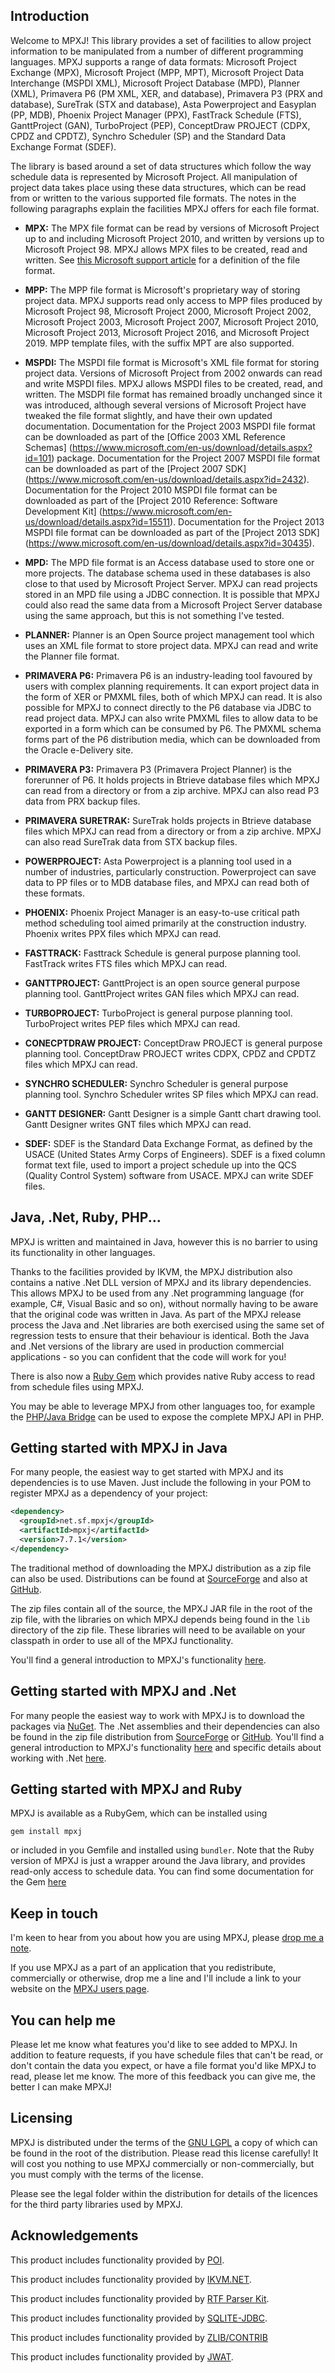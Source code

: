 ## Introduction
Welcome to MPXJ! This library provides a set of facilities to
allow project information to be manipulated from a number of different programming languages. MPXJ supports
a range of data formats: Microsoft Project Exchange (MPX), Microsoft
Project (MPP, MPT), Microsoft Project Data Interchange (MSPDI XML), Microsoft 
Project Database (MPD), Planner (XML), Primavera P6 (PM XML, XER, and database), 
Primavera P3 (PRX and database), SureTrak (STX and database), 
Asta Powerproject and Easyplan (PP, MDB), Phoenix Project Manager (PPX),
FastTrack Schedule (FTS), GanttProject (GAN), TurboProject (PEP),
ConceptDraw PROJECT (CDPX, CPDZ and CPDTZ), Synchro Scheduler (SP)
and the Standard Data Exchange Format (SDEF).

The library is based around a set of data structures which
follow the way schedule data is represented by Microsoft Project. All
manipulation of project data takes place using these data
structures, which can be read from or written to the various
supported file formats. The notes in the following paragraphs explain the
facilities MPXJ offers for each file format.

* **MPX:** The MPX file format can be read by versions of Microsoft
Project up to and including Microsoft Project 2010, and written by versions up to Microsoft Project 98.
MPXJ allows MPX files to be created, read and written. See [this Microsoft support article](https://support.microsoft.com/en-gb/help/270139) for a definition of the file format.

* **MPP:** The MPP file format is Microsoft's proprietary way of storing
project data. MPXJ supports read only access to MPP files produced
by Microsoft Project 98, Microsoft Project 2000, Microsoft 
Project 2002, Microsoft Project 2003, Microsoft Project 2007, Microsoft Project 2010,
Microsoft Project 2013, Microsoft Project 2016, and Microsoft Project 2019.
MPP template files, with the suffix MPT are also supported.

* **MSPDI:** The MSPDI file format is Microsoft's XML file format for
storing project data. Versions of Microsoft Project from 2002 onwards can read and write MSPDI files. 
MPXJ allows MSPDI files to be created, read, and written. The MSDPI file format has remained
broadly unchanged since it was introduced, although several versions of Microsoft Project have tweaked
the file format slightly, and have their own updated documentation.
Documentation for the Project 2003 MSPDI file format can be downloaded as part of the
[Office 2003 XML Reference Schemas]
(https://www.microsoft.com/en-us/download/details.aspx?id=101) package.
Documentation for the Project 2007 MSPDI file format can be downloaded as part of the
[Project 2007 SDK]
(https://www.microsoft.com/en-us/download/details.aspx?id=2432).
Documentation for the Project 2010 MSPDI file format can be downloaded as part of the
[Project 2010 Reference: Software Development Kit]
(https://www.microsoft.com/en-us/download/details.aspx?id=15511).
Documentation for the Project 2013 MSPDI file format can be downloaded as part of the
[Project 2013 SDK]
(https://www.microsoft.com/en-us/download/details.aspx?id=30435).

* **MPD:** The MPD file format is an Access database used to
store one or more projects. The database schema used in these databases is 
also close to that used by Microsoft Project Server. MPXJ can read projects
stored in an MPD file using a JDBC connection. It is possible that MPXJ could 
also read the same data from a Microsoft Project Server database using the
same approach, but this is not something I've tested.

* **PLANNER:** Planner is an Open Source project management tool which uses
an XML file format to store project data. MPXJ can read and write the Planner
file format.

* **PRIMAVERA P6:** Primavera P6 is an industry-leading tool favoured
by users with complex planning requirements. It can export project data in the 
form of XER or PMXML files, both of which MPXJ can read. It is also possible for MPXJ to connect
directly to the P6 database via JDBC to read project data. MPXJ can also write PMXML files 
to allow data to be exported in a form which can be consumed by P6. The PMXML schema forms
part of the P6 distribution media, which can be downloaded from the Oracle e-Delivery site.

* **PRIMAVERA P3:** Primavera P3 (Primavera Project Planner) is the forerunner of P6.
It holds projects in Btrieve database files which MPXJ can read from a directory or from a zip archive.
MPXJ can also read P3 data from PRX backup files.

* **PRIMAVERA SURETRAK:** SureTrak holds projects in Btrieve database files which MPXJ
can read from a directory or from a zip archive. MPXJ can also read SureTrak data from STX backup files.

* **POWERPROJECT:** Asta Powerproject is a planning tool used in a number of industries, 
particularly construction. Powerproject can save data to PP files or to MDB database files, 
and MPXJ can read both of these formats.

* **PHOENIX:** Phoenix Project Manager is an easy-to-use critical path method scheduling
tool aimed primarily at the construction industry. Phoenix writes PPX files which MPXJ can read. 

* **FASTTRACK:** Fasttrack Schedule is general purpose planning tool. FastTrack writes FTS files
which MPXJ can read.

* **GANTTPROJECT:** GanttProject is an open source general purpose planning tool. GanttProject writes GAN files
which MPXJ can read.

* **TURBOPROJECT:** TurboProject is general purpose planning tool. TurboProject writes PEP files
which MPXJ can read.

* **CONECPTDRAW PROJECT:** ConceptDraw PROJECT is general purpose planning tool. ConceptDraw PROJECT
writes CDPX, CPDZ and CPDTZ files which MPXJ can read.

* **SYNCHRO SCHEDULER:** Synchro Scheduler is general purpose planning tool. Synchro Scheduler writes SP files
which MPXJ can read.

* **GANTT DESIGNER:** Gantt Designer is a simple Gantt chart drawing tool. Gantt Designer writes GNT files
which MPXJ can read.

* **SDEF:** SDEF is the Standard Data Exchange Format, as defined by the USACE (United States
Army Corps of Engineers). SDEF is a fixed column format text file, used to import
a project schedule up into the QCS (Quality Control System) software from USACE.
MPXJ can write SDEF files.

## Java, .Net, Ruby, PHP...
MPXJ is written and maintained in Java, however this is no barrier to
using its functionality in other languages.

Thanks to the facilities 
provided by IKVM, the MPXJ distribution also contains a native .Net DLL version
of MPXJ and its library dependencies. This allows MPXJ to be used 
from any .Net programming language (for example, C#, Visual Basic 
and so on), without normally having to be aware that the original code was written 
in Java. As part of the MPXJ release process the Java and .Net libraries
are both exercised using the same set of regression tests to ensure that their
behaviour is identical. Both the Java and .Net versions of the library
are used in production commercial applications - so you can confident
that the code will work for you!

There is also now a [Ruby Gem](https://rubygems.org/gems/mpxj)
which provides native Ruby access to read from schedule files using MPXJ.

You may be able to leverage MPXJ from other languages too, for example the 
[PHP/Java Bridge](http://php-java-bridge.sourceforge.net)
can be used to expose the complete MPXJ API in PHP.

## Getting started with MPXJ in Java

For many people, the easiest way to get started with MPXJ and its dependencies
is to use Maven. Just include the following in your POM to register MPXJ as a 
dependency of your project:

```xml
<dependency>
  <groupId>net.sf.mpxj</groupId>
  <artifactId>mpxj</artifactId>
  <version>7.7.1</version>
</dependency>
```

The traditional method of downloading the MPXJ distribution as a zip file 
can also be used. Distributions can be found at 
[SourceForge](http://sourceforge.net/project/showfiles.php?group_id=70649)
and also at [GitHub](https://www.github.com/joniles/mpxj/releases).

The zip files contain all of the source, the MPXJ JAR file in the root of the zip
file, with the libraries on which MPXJ depends being found in the `lib` directory
of the zip file. These libraries will need to be available on your classpath
in order to use all of the MPXJ functionality.

You'll find a general introduction to MPXJ's functionality [here](howto-start.html).

## Getting started with MPXJ and .Net

For many people the easiest way to work with MPXJ is to download the packages via
[NuGet](http://www.nuget.org/packages?q=mpxj). The .Net assemblies and their
dependencies can also be found in the zip file distribution from
[SourceForge](http://sourceforge.net/project/showfiles.php?group_id=70649)
or [GitHub](https://www.github.com/joniles/mpxj/releases).
You'll find a general introduction to MPXJ's functionality [here](howto-start.html)
and specific details about working with .Net [here](howto-dotnet.html).

## Getting started with MPXJ and Ruby
MPXJ is available as a RubyGem, which can be installed using
```
gem install mpxj
```
or included in you Gemfile and installed using `bundler`. Note that the
Ruby version of MPXJ is just a wrapper around the Java library, and provides
read-only access to schedule data. You can find some documentation for the
Gem [here](https://rubygems.org/gems/mpxj)

## Keep in touch
I'm keen to hear from you about how you are using MPXJ,
please [drop me a note](mailto:jon.iles@bcs.org.uk).

If you use MPXJ as a part of an application that you redistribute,
commercially or otherwise, drop me a line and I'll include
a link to your website on the [MPXJ users page](users.html).

## You can help me
Please let me know what features you'd like to see added
to MPXJ. In addition to feature requests, if you have schedule
files that can't be read, or don't contain the data you
expect, or have a file format you'd like MPXJ to read,
please let me know. The more of this feedback you can give me, the
better I can make MPXJ!

## Licensing
MPXJ is distributed under the terms of the
[GNU LGPL](http://www.gnu.org/licenses/licenses.html#LGPL)
a copy of which can be found in the root of the
distribution. Please read this license carefully! It will cost you nothing
to use MPXJ commercially or non-commercially, but you must comply
with the terms of the license.

Please see the legal folder within the distribution for details of the
licences for the third party libraries used by MPXJ.

## Acknowledgements

This product includes functionality provided by [POI](http://poi.apache.org/).

This product includes functionality provided by [IKVM.NET](http://www.ikvm.net/).

This product includes functionality provided by [RTF Parser Kit](https://github.com/joniles/rtfparserkit). 

This product includes functionality provided by [SQLITE-JDBC](https://github.com/xerial/sqlite-jdbc).

This product includes functionality provided by [ZLIB/CONTRIB](https://github.com/madler/zlib)

This product includes functionality provided by [JWAT](http://jwat.org/).
